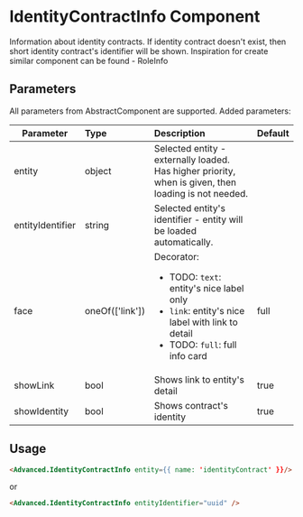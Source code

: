 # IdentityContractInfo Component

Information about identity contracts. If identity contract doesn't exist, then short identity contract's identifier will be shown.
Inspiration for create similar component can be found - RoleInfo

## Parameters

All parameters from AbstractComponent are supported. Added parameters:

| Parameter | Type | Description | Default  |
| --- | :--- | :--- | :--- |
| entity | object  |  Selected entity - externally loaded.  Has higher priority, when is given, then loading is not needed. |  |
| entityIdentifier | string  |  Selected entity's identifier - entity will be loaded automatically.  |  |
| face | oneOf(['link'])  |  Decorator: <ul><li>TODO:  `text`: entity's nice label only</li><li>`link`: entity's nice label with link to detail</li><li>TODO: `full`: full info card</li></ul>  |  full |
| showLink | bool | Shows link to entity's detail | true |
| showIdentity | bool | Shows contract's identity | true |


## Usage

```html
<Advanced.IdentityContractInfo entity={{ name: 'identityContract' }}/>
```

or

```html
<Advanced.IdentityContractInfo entityIdentifier="uuid" />
```
